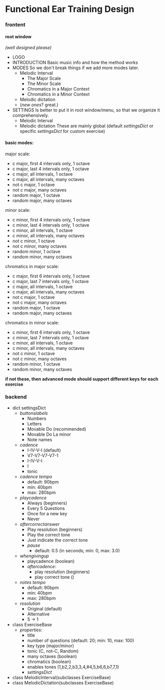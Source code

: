 # Functional Ear Training Design

### frontent

#### root window

*(well designed please)*

* LOGO
* INTRODUCTION
  Basic music info and how the method works
* MODES
  So we don't break things if we add more modes later.
  * Melodic Interval
    * The Major Scale
    * The Minor Scale
    * Chromatics in a Major Context
    * Chromatics in a Minor Context
  * Melodic dictation
  * (*new ones*? great.)
* SETTINGS
  Is better to put it in root window/menu, so that we organize it comprehensively.
  * Melodic Interval
  * Melodic dictation
  These are mainly global (default *settingsDict* or specific *settingsDict* for custom exercise)

#### basic modes:

major scale:

* c major, first 4 intervals only, 1 octave
* c major, last 4 intervals only, 1 octave
* c major, all intervals, 1 octave
* c major, all intervals, many octaves
* not c major, 1 octave
* not c major, many octaves
* random major, 1 octave
* random major, many octaves

minor scale:

* c minor, first 4 intervals only, 1 octave
* c minor, last 4 intervals only, 1 octave
* c minor, all intervals, 1 octave
* c minor, all intervals, many octaves
* not c minor, 1 octave
* not c minor, many octaves
* random minor, 1 octave
* random minor, many octaves

chromatics in major scale:

* c major, first 6 intervals only, 1 octave
* c major, last 7 intervals only, 1 octave
* c major, all intervals, 1 octave
* c major, all intervals, many octaves
* not c major, 1 octave
* not c major, many octaves
* random major, 1 octave
* random major, many octaves

chromatics in minor scale:

* c minor, first 6 intervals only, 1 octave
* c minor, last 7 intervals only, 1 octave
* c minor, all intervals, 1 octave
* c minor, all intervals, many octaves
* not c minor, 1 octave
* not c minor, many octaves
* random minor, 1 octave
* random minor, many octaves

**if not these, then advanced mode should support different keys for each exercise**

### backend

* dict settingsDict
  * *buttonslabels*
    * Numbers
    * Letters
    * Movable Do (recommended)
    * Movable Do La minor
    * Note names
  * *cadence*
    * I-IV-V-I (default)
    * V7-V7-V7-V7-1
    * I-IV-V-I
    * I
    * tonic
  * *cadence tempo*
    * default: 90bpm
    * min: 40bpm
    * max: 280bpm
  * *playcadence*
    * Always (beginners)
    * Every 5 Questions
    * Once for a new key
    * Never
  * *aftercorrectanswer*
    * Play resolution (beginners)
    * Play the correct tone
    * Just indicate the correct tone
    * *pause*
      * default: 0.5 (in seconds; min: 0, max: 3.0)
  * *whengivingup*
    * playcadence  (boolean)
    * *aftercadence*:
      * play resolution (beginners)
      * play correct tone ()
  * *notes tempo*
    * default: 90bpm
    * min: 40bpm
    * max: 280bpm
  * *resolution*
    * Original (default)
    * Alternative
    * 5 -> 1  
* class ExerciseBase
  * *properties:*
    * title
    * number of questions (default: 20; min: 10, max: 100)
    * key type (major/minor)
    * tonic (C, not-C, Random)
    * many octaves (boolean)
    * chromatics (boolean)
    * enables tones (1,b2,2,b3,3,4,#4,5,b6,6,b7,7,1)
    * *settingsDict*
* class MelodicInterval(subclasses ExerciseBase)
* class MelodicDictation(subclasses ExerciseBase)
